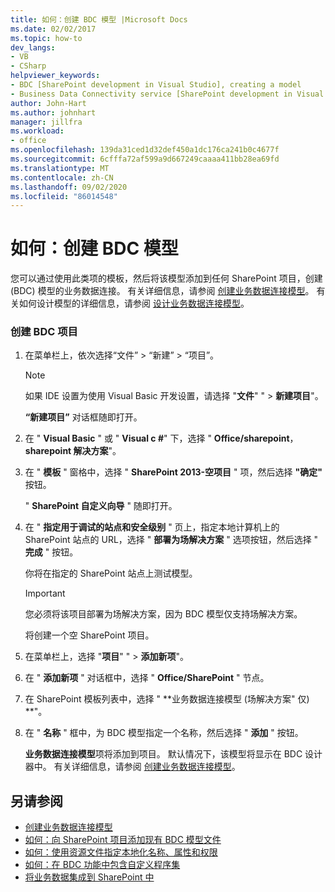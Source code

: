 ```yaml
---
title: 如何：创建 BDC 模型 |Microsoft Docs
ms.date: 02/02/2017
ms.topic: how-to
dev_langs:
- VB
- CSharp
helpviewer_keywords:
- BDC [SharePoint development in Visual Studio], creating a model
- Business Data Connectivity service [SharePoint development in Visual Studio], creating a model
author: John-Hart
ms.author: johnhart
manager: jillfra
ms.workload:
- office
ms.openlocfilehash: 139da31ced1d32def450a1dc176ca241b0c4677f
ms.sourcegitcommit: 6cfffa72af599a9d667249caaaa411bb28ea69fd
ms.translationtype: MT
ms.contentlocale: zh-CN
ms.lasthandoff: 09/02/2020
ms.locfileid: "86014548"
---
```

# <a name="how-to-create-a-bdc-model"></a>如何：创建 BDC 模型
  您可以通过使用此类项的模板，然后将该模型添加到任何 SharePoint 项目，创建 (BDC) 模型的业务数据连接。 有关详细信息，请参阅 [创建业务数据连接模型](../sharepoint/creating-a-business-data-connectivity-model.md)。 有关如何设计模型的详细信息，请参阅 [设计业务数据连接模型](../sharepoint/designing-a-business-data-connectivity-model.md)。

### <a name="to-create-a-bdc-project"></a>创建 BDC 项目

1. 在菜单栏上，依次选择“文件” > “新建” > “项目”。

    > [!NOTE]
    > 如果 IDE 设置为使用 Visual Basic 开发设置，请选择 "**文件**" "  >  **新建项目**"。

     **“新建项目”** 对话框随即打开。

2. 在 " **Visual Basic** " 或 " **Visual c #**" 下，选择 " **Office/sharepoint**， **sharepoint 解决方案**"。

3. 在 " **模板** " 窗格中，选择 " **SharePoint 2013-空项目** " 项，然后选择 **"确定"** 按钮。

     " **SharePoint 自定义向导** " 随即打开。

4. 在 " **指定用于调试的站点和安全级别** " 页上，指定本地计算机上的 SharePoint 站点的 URL，选择 " **部署为场解决方案** " 选项按钮，然后选择 " **完成** " 按钮。

     你将在指定的 SharePoint 站点上测试模型。

    > [!IMPORTANT]
    > 您必须将该项目部署为场解决方案，因为 BDC 模型仅支持场解决方案。

     将创建一个空 SharePoint 项目。

5. 在菜单栏上，选择 "**项目**" "  >  **添加新项**"。

6. 在 " **添加新项** " 对话框中，选择 " **Office/SharePoint** " 节点。

7. 在 SharePoint 模板列表中，选择 " **业务数据连接模型 (场解决方案" 仅) **"。

8. 在 " **名称** " 框中，为 BDC 模型指定一个名称，然后选择 " **添加** " 按钮。

     **业务数据连接模型**项将添加到项目。 默认情况下，该模型将显示在 BDC 设计器中。 有关详细信息，请参阅 [创建业务数据连接模型](../sharepoint/creating-a-business-data-connectivity-model.md)。

## <a name="see-also"></a>另请参阅
- [创建业务数据连接模型](../sharepoint/creating-a-business-data-connectivity-model.md)
- [如何：向 SharePoint 项目添加现有 BDC 模型文件](../sharepoint/how-to-add-an-existing-bdc-model-file-to-a-sharepoint-project.md)
- [如何：使用资源文件指定本地化名称、属性和权限](../sharepoint/how-to-use-a-resource-file-to-specify-localized-names-properties-and-permissions.md)
- [如何：在 BDC 功能中包含自定义程序集](../sharepoint/how-to-include-a-custom-assembly-in-a-bdc-feature.md)
- [将业务数据集成到 SharePoint 中](../sharepoint/integrating-business-data-into-sharepoint.md)

